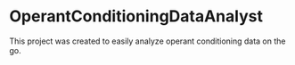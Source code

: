 # OperantConditioningDataAnalyst
This project was created to easily analyze operant conditioning data on the go.

